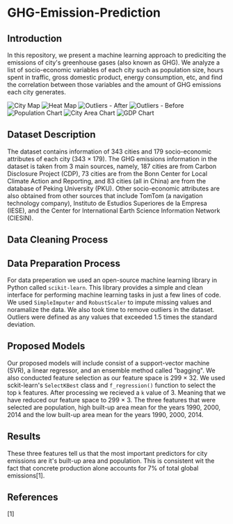 # GHG-Emission-Prediction

## Introduction
In this repository, we present a machine learning approach to prediciting the emissions of city's greenhouse gases (also known as GHG). We analyze a list of socio-economic variables of each city such as population size, hours spent in traffic, gross domestic product, energy consumption, etc, and find the correlation between those variables and the amount of GHG emissions each city generates.

<img src="https://i.imgur.com/jTkUqqS.png" alt="City Map">
<img src="https://i.imgur.com/pkKrQFl.png" alt="Heat Map">
<img src="https://i.imgur.com/lG7fUEC.png" alt="Outliers - After">
<img src="https://i.imgur.com/KhB9xpB.png" alt="Outliers - Before">
<img src="https://i.imgur.com/sB2VEJ6.png" alt="Population Chart">
<img src="https://i.imgur.com/UnT0WdK.png" alt="City Area Chart">
<img src="https://i.imgur.com/DcPaLaG.png" alt="GDP Chart">

## Dataset Description
The dataset contains information of 343 cities and 179 socio-economic attributes of each city (343 × 179). The GHG emissions information in the dataset is taken from 3 main sources, namely, 187 cities are from Carbon Disclosure Project (CDP), 73 cities are from the Bonn Center for Local Climate Action and Reporting, and 83 cities (all in China) are from the database of Peking University (PKU). Other socio-economic attributes are also obtained from other sources that include TomTom (a navigation technology company), Instituto de Estudios Superiores de la Empresa (IESE), and the Center for International Earth Science Information Network (CIESIN). 

## Data Cleaning Process


## Data Preparation Process
For data preperation we used an open-source machine learning library in Python called `scikit-learn`. This library provides a simple and clean interface for performing machine learning tasks in just a few lines of code. We used `SimpleImputer` and `RobustScaler` to impute missing values and noramalize the data. We also took time to remove outliers in the dataset. Outliers were defined as any values that exceeded 1.5 times the standard deviation.

## Proposed Models
Our proposed models will include consist of a support-vector machine (SVR), a linear regressor, and an ensemble method called "bagging". We also conducted feature selection as our feature space is 299 × 32. We used sckit-learn's `SelectKBest` class and `f_regression()` function to select the top `k` features. After processing we recieved a `k` value of 3. Meaning that we have reduced our feature space to 299 × 3. The three features that were selected are population, high built-up area mean for the years 1990, 2000, 2014 and the low built-up area mean for the years 1990, 2000, 2014.

## Results
These three features tell us that the most important predictors for city emissions are it's built-up area and population. This is consistent wit the fact that concrete production alone accounts for 7% of total global emissions[1].

## References
[1] 

